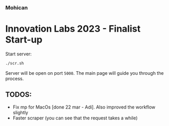 ### Mohican
# Innovation Labs 2023 - Finalist Start-up

Start server:
```bash
./scr.sh
```
Server will be open on port `5000`. The main page will guide you through the process.

## TODOS:
- Fix mp for MacOs [done 22 mar - Adi]. Also improved the workflow slightly
- Faster scraper (you can see that the request takes a while)